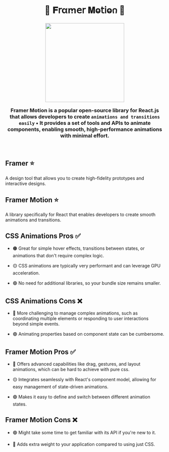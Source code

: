 
<h1  align="center" > 🍄 𝐅𝗋αꭑ𝖾𝗋 𝐌ⱺ𝗍𝗂ⱺ𐓣  🥠</h1>


<h3  align="center" > 

<img src="https://github.com/user-attachments/assets/37f0985a-bf02-4ed0-a191-b236a4072acd" width="250px" height="250px"/>

</br>

Framer Motion is a popular open-source library for React.js that allows developers to create `animations and transitions easily` • It provides a set of tools and APIs to animate components, enabling smooth, high-performance animations with minimal effort.

</h3>

</br>

## Framer ⭐

A design tool that allows you to create high-fidelity prototypes and interactive designs.

## Framer Motion ⭐

A library specifically for React that enables developers to create smooth animations and transitions.

## CSS Animations Pros ✅

- 🟠 Great for simple hover effects, transitions between states, or animations that don't require complex logic.

- 🟡 CSS animations are typically very performant and can leverage GPU acceleration.

- 🟢 No need for additional libraries, so your bundle size remains smaller.

## CSS Animations Cons ❌

- 🔵 More challenging to manage complex animations, such as coordinating multiple elements or responding to user interactions beyond simple events.

- 🟣 Animating properties based on component state can be
cumbersome.

## Framer Motion Pros ✅

- 🔴 Offers advanced capabilities like drag, gestures, and layout animations, which can be hard to achieve with pure css.

- 🟡 Integrates seamlessly with React's component model, allowing for easy management of state-driven animations.

- 🟣 Makes it easy to define and switch between different animation states.

## Framer Motion Cons ❌

- 🟢 Might take some time to get familiar with its API if you're new to it.

- 🔴 Adds extra weight to your application compared to using just CSS.